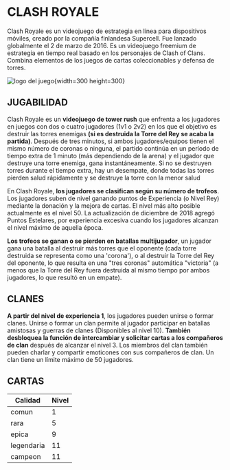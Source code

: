 
# CLASH ROYALE 

Clash Royale es un videojuego de estrategia en línea para dispositivos móviles, creado por la compañía finlandesa Supercell.​ Fue lanzado globalmente el 2 de marzo de 2016. Es un videojuego freemium de estrategia en tiempo real basado en los personajes de Clash of Clans.​ Combina elementos de los juegos de cartas coleccionables y defensa de torres.


![logo del juego](https://yt3.googleusercontent.com/ytc/APkrFKYBJjS5b_-TGb5v-w7KS0sxd6eEo3sAP9I9iXb0xg=s900-c-k-c0x00ffffff-no-rj){width=300 height=300}

## JUGABILIDAD


Clash Royale es un **videojuego de tower rush** que enfrenta a los jugadores en juegos con dos o cuatro jugadores (1v1 o 2v2) en los que el objetivo es destruir las torres enemigas **(si es destruida la Torre del Rey se acaba la partida)**.  Después de tres minutos, si ambos jugadores/equipos tienen el mismo número de coronas o ninguna, el partido continúa en un período de tiempo extra de 1 minuto (más dependiendo de la arena) y el jugador que destruye una torre enemiga, gana instantáneamente. Si no se destruyen torres durante el tiempo extra, hay un desempate, donde todas las torres pierden salud rápidamente y se destruye la torre con la menor salud

En Clash Royale, **los jugadores se clasifican según su número de trofeos**. Los jugadores suben de nivel ganando puntos de Experiencia (o Nivel Rey) mediante la donación y la mejora de cartas. El nivel más alto posible actualmente es el nivel 50. La actualización de diciembre de 2018 agregó Puntos Estelares, por experiencia excesiva cuando los jugadores alcanzan el nivel máximo de aquella época.

**Los trofeos se ganan o se pierden en batallas multijugador**, un jugador gana una batalla al destruir más torres que el oponente (cada torre destruida se representa como una 'corona'), o al destruir la Torre del Rey del oponente, lo que resulta en una "tres coronas" automática "victoria" (a menos que la Torre del Rey fuera destruida al mismo tiempo por ambos jugadores, lo que resultó en un empate).


## CLANES

**A partir del nivel de experiencia 1**, los jugadores pueden unirse o formar clanes. Unirse o formar un clan permite al jugador participar en batallas amistosas y guerras de clanes (Disponibles al nivel 10). **También desbloquea la función de intercambiar y solicitar cartas a los compañeros de clan** después de alcanzar el nivel 3. Los miembros del clan también pueden charlar y compartir emoticones con sus compañeros de clan. Un clan tiene un límite máximo de 50 jugadores.

## CARTAS


|  Calidad  |  Nivel   |
|-----------|----------|
| comun     | 1        |
| rara      | 5        |
| epica     | 9        |
| legendaria| 11       |
| campeon   | 11       |

